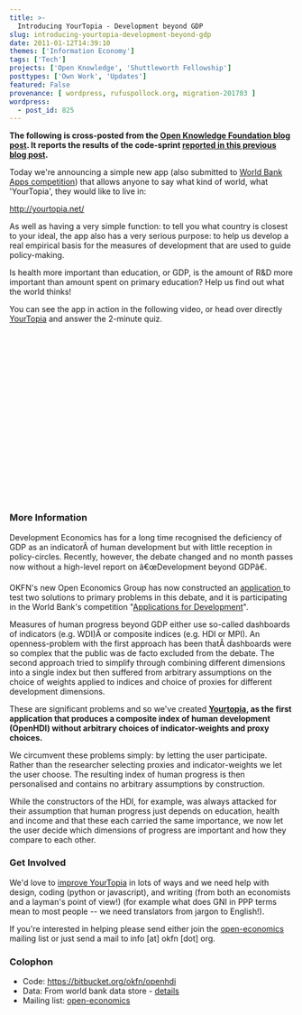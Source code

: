 ```yaml
---
title: >-
  Introducing YourTopia - Development beyond GDP
slug: introducing-yourtopia-development-beyond-gdp
date: 2011-01-12T14:39:10
themes: ['Information Economy']
tags: ['Tech']
projects: ['Open Knowledge', 'Shuttleworth Fellowship']
posttypes: ['Own Work', 'Updates']
featured: False
provenance: [ wordpress, rufuspollock.org, migration-201703 ]
wordpress:
  - post_id: 825
---
```


**The following is cross-posted from the [Open Knowledge Foundation blog post][okfn-blog]. It reports the results of the code-sprint [reported in this previous blog post][previous].**

[okfn-blog]: http://blog.okfn.org/2011/01/12/introducing-yourtopianet/
[previous]: http://rufuspollock.org/2011/01/07/openhdi-open-human-development-index/
[yourtopia]: http://yourtopia.net/
[okfn-econ]: http://okfn.org/groups/economics/
[competition]: http://appsfordevelopment.challengepost.com/

Today we're announcing a simple new app (also submitted to [World Bank Apps competition][competition]) that allows anyone to say what kind of world, what 'YourTopia', they would like to live in:

http://yourtopia.net/

As well as having a very simple function: to tell you what country is closest to your ideal, the app also has a very serious purpose: to help us develop a real empirical basis for the measures of development that are used to guide policy-making.

Is health more important than education, or GDP, is the amount of R&D more important than amount spent on primary education? Help us find out what the world thinks!

You can see the app in action in the following video, or head over directly [YourTopia][yourtopia] and answer the 2-minute quiz.

<div class="youtube_embed" style="margin-bottom: 20px"> 
 <object width="370" height="297"><param name="movie" value="http://www.youtube.com/v/Nv-00MAxa0g?fs=1&amp;hl=en_US"><param name="allowFullScreen" value="true"><param name="allowscriptaccess" value="always"><embed src="http://www.youtube.com/v/Nv-00MAxa0g?fs=1&amp;hl=en_US" type="application/x-shockwave-flash" allowscriptaccess="always" allowfullscreen="true" width="370" height="297"></embed></object> 
</div> 

### More Information

Development Economics has for a long time recognised the deficiency of GDP as an indicatorÂ of human development but with little reception in policy-circles. Recently, however, the debate changed and no month passes now without a high-level report on â€œDevelopment beyond GDPâ€.

OKFN's new Open Economics Group has now constructed an <a href="http://www.yourtopia.net" target="_blank">application </a>to test two solutions to primary problems in this debate, and it is participating in the World Bank's competition "<a href="http://www.worldbank.org/appsfordevelopment" target="_blank">Applications for Development</a>".

Measures of human progress beyond GDP either use so-called dashboards of indicators (e.g. WDI)Â or composite indices (e.g. HDI or MPI). An openness-problem with the first approach has been thatÂ dashboards were so complex that the public was de facto excluded from the debate. The second approach tried to simplify through combining different dimensions into a single index but then suffered from arbitrary assumptions on the choice of weights applied to indices and choice of proxies for different development dimensions.

These are significant problems and so we've created **[Yourtopia][yourtopia], as the first application that produces a composite index of human development (OpenHDI) without arbitrary choices of indicator-weights and proxy choices.**

We circumvent these problems simply: by letting the user participate. Rather than the researcher selecting proxies and indicator-weights we let the user choose. The resulting index of human progress is then personalised and contains no arbitrary assumptions by construction.

While the constructors of the HDI, for example, was always attacked for their assumption that human progress just depends on education, health and income and that these each carried the same importance, we now let the user decide which dimensions of progress are important and how they compare to each other.

### Get Involved

We'd love to [improve YourTopia][improve] in lots of ways and we need help with design, coding (python or javascript), and writing (from both an economists and a layman's point of view!) (for example what does GNI in PPP terms mean to most people -- we need translators from jargon to English!).

If you're interested in helping please send either join the [open-economics][] mailing list or just send a mail to info [at] okfn [dot] org.

### Colophon

 * Code: https://bitbucket.org/okfn/openhdi
 * Data: From world bank data store - [details][data-details]
 * Mailing list: [open-economics][]

[improve]: https://bitbucket.org/okfn/openhdi/issues
[open-economics]: http://lists.okfn.org/mailman/listinfo/open-economics
[data-details]: http://yourtopia.net/about

